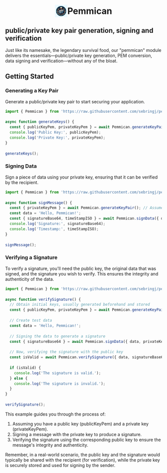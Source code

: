 <h1 style="display:flex;align-items:center;justify-content:center;flex-direction:row"><img src="./pemmican.webp" width="40px" height="40px" /> Pemmican</h1>

## public/private key pair generation, signing and verification

Just like its namesake, the legendary survival food, our "pemmican" module delivers the essentials—public/private key generation, PEM conversion, data signing and verification—without any of the bloat.

## Getting Started

### Generating a Key Pair
Generate a public/private key pair to start securing your application.
```typescript
import { Pemmican } from 'https://raw.githubusercontent.com/sebringj/pemmican/main/mod.ts';

async function generateKeys() {
  const { publicKeyPem, privateKeyPem } = await Pemmican.generateKeyPair();
  console.log('Public Key:', publicKeyPem);
  console.log('Private Key:', privateKeyPem);
}

generateKeys();
```

### Signing Data
Sign a piece of data using your private key, ensuring that it can be verified by the recipient.
```typescript
import { Pemmican } from 'https://raw.githubusercontent.com/sebringj/pemmican/main/mod.ts';

async function signMessage() {
  const { privateKeyPem } = await Pemmican.generateKeyPair(); // Assume privateKeyPem is obtained
  const data = 'Hello, Pemmican!';
  const { signatureBase64, timeStampISO } = await Pemmican.signData({ data, privateKeyPem });
  console.log('Signature:', signatureBase64);
  console.log('Timestamp:', timeStampISO);
}

signMessage();
```

### Verifying a Signature
To verify a signature, you'll need the public key, the original data that was signed, and the signature you wish to verify. This ensures the integrity and authenticity of the data.
```typescript
import { Pemmican } from 'https://raw.githubusercontent.com/sebringj/pemmican/main/mod.ts';

async function verifySignature() {
  // Obtain initial keys, usually generated beforehand and stored
  const { publicKeyPem, privateKeyPem } = await Pemmican.generateKeyPair();

  // Create test data
  const data = 'Hello, Pemmican!';
  
  // Signing the data to generate a signature
  const { signatureBase64 } = await Pemmican.signData({ data, privateKeyPem });

  // Now, verifying the signature with the public key
  const isValid = await Pemmican.verifySignature({ data, signatureBase64, publicKeyPem });

  if (isValid) {
    console.log('The signature is valid.');
  } else {
    console.log('The signature is invalid.');
  }
}

verifySignature();
```

This example guides you through the process of:

1. Assuming you have a public key (publicKeyPem) and a private key (privateKeyPem).
1. Signing a message with the private key to produce a signature.
1. Verifying the signature using the corresponding public key to ensure the message's integrity and authenticity.

Remember, in a real-world scenario, the public key and the signature would typically be shared with the recipient (for verification), while the private key is securely stored and used for signing by the sender.
